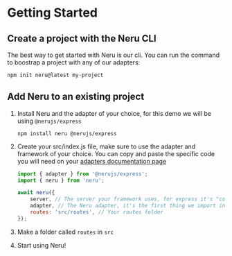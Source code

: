 # Getting Started

## Create a project with the Neru CLI

The best way to get started with Neru is our cli. You can run the command to boostrap a project with any of our adapters:

```bash
npm init neru@latest my-project
```

## Add Neru to an existing project

1. Install Neru and the adapter of your choice, for this demo we will be using `@nerujs/express`

    ```
    npm install neru @nerujs/express
    ```

2. Create your src/index.js file, make sure to use the adapter and framework of your choice. You can copy and paste the specific code you will need on your [adapters documentation page](/adapters/)

    ```js
    import { adapter } from '@nerujs/express';
    import { neru } from 'neru';

    await neru({
        server, // The server your framework uses, for express it's "const server = express()"
        adapter, // The Neru adapter, it's the first thing we import in this snippet
        routes: 'src/routes', // Your routes folder
    });
    ```

3. Make a folder called `routes` in `src`
4. Start using Neru!
